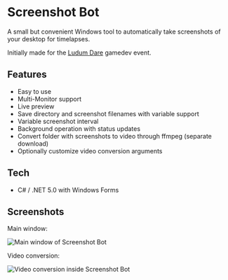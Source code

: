 # Screenshot Bot
A small but convenient Windows tool to automatically take screenshots of your desktop for timelapses.

Initially made for the [Ludum Dare](https://ldjam.com/) gamedev event.

## Features
* Easy to use
* Multi-Monitor support
* Live preview
* Save directory and screenshot filenames with variable support
* Variable screenshot interval
* Background operation with status updates
* Convert folder with screenshots to video through ffmpeg (separate download)
* Optionally customize video conversion arguments

## Tech
* C# / .NET 5.0 with Windows Forms

## Screenshots

Main window:

![Main window of Screenshot Bot](https://github.com/ZuBsPaCe/screenshot-bot/blob/main/Info/Screenshot-MainWindow.png "Main window of Screenshot Bot")

Video conversion:

![Video conversion inside Screenshot Bot](https://github.com/ZuBsPaCe/screenshot-bot/blob/main/Info/Screenshot-VideoConverter.png "Video conversion inside Screenshot Bot")
